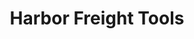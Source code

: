 ---
title: "Harbor Freight Tools"
url: /jacksonville-south/harbor-freight-tools/
shop: Eisenwaren
---